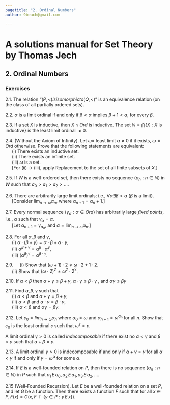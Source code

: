 ```yaml
---
pagetitle: "2. Ordinal Numbers"
author: 9beach@gmail.com

---
```


# A solutions manual for Set Theory by Thomas Jech
## 2. Ordinal Numbers
### Exercises

2.1. The relation “$(P,<) is isomorphic to (Q,<)$” is an equivalence relation
(on the class of all partially ordered sets).

2.2. $\alpha$ is a limit ordinal if and only if $\beta <\alpha$ implies
$\beta+1<\alpha$, for every $\beta$.

2.3. If a set $X$ is inductive, then $X \cap Ord$ is inductive. The set
$\mathbb{N} = \bigcap\{X : X \text{ is inductive}\}$ is the least limit ordinal
$\neq 0$.

2.4. (Without the Axiom of Infinity). Let $\omega =$ least limit $\alpha
\neq 0$ if it exists, $\omega = Ord$ otherwise. Prove that the following
statements are equivalent:\
&nbsp;$\quad$(i) There exists an inductive set.\
&nbsp;$\quad$(ii) There exists an infinite set.\
&nbsp;$\quad$(iii) $\omega$ is a set.\
&nbsp;$\quad$[For (ii) $\to$ (iii), apply Replacement to the set of all
finite subsets of $X$.]

2.5. If $W$ is a well-ordered set, then there exists no sequence
$\langle a_n : n \in \mathbb{N}\rangle$ in $W$ such that
$a_0 >a_1 >a_2 > \ldots.$

2.6. There are arbitrarily large limit ordinals; i.e., $\forall\alpha\exists
\beta > \alpha$ ($\beta$ is a limit).\
&nbsp;$\quad$[Consider $\lim_{n\to \omega}\alpha_n$, where $\alpha_{n+1} =
\alpha_n + 1$.]

2.7. Every normal sequence $\langle\gamma_\alpha : \alpha \in Ord\rangle$ has
arbitrarily large _fixed points_, i.e., $\alpha$ such that $\gamma_\alpha =
\alpha$.\
&nbsp;$\quad$[Let $\alpha_{n+1}=\gamma_{\alpha_n}$, and $\alpha=\lim_{n\to
\omega}\alpha_n$.]

2.8. For all $\alpha, \beta$ and $\gamma$,\
&nbsp;$\quad$(i) $\alpha\cdot(\beta+\gamma)= \alpha\cdot\beta+
\alpha\cdot\gamma$,\
&nbsp;$\quad$(ii) $\alpha^{\beta+\gamma}=\alpha^{\beta}\cdot\alpha^{\gamma}$,\
&nbsp;$\quad$(iii) $(\alpha^{\beta})^{\gamma} =\alpha^{\beta\cdot\gamma}$.

2.9.&nbsp;$\quad$(i) Show that $(\omega+1)\cdot 2\neq \omega\cdot 2+1\cdot 2$.\
&nbsp;$\quad$(ii) Show that $(\omega\cdot 2)^2 \neq \omega^2\cdot 2^2$.

2.10. If $\alpha <\beta$ then $\alpha +\gamma \le \beta +\gamma$, $\alpha
\cdot \gamma \le \beta \cdot \gamma$ , and $\alpha \gamma \le \beta \gamma$

2.11. Find $\alpha, \beta, \gamma$ such that\
&nbsp;$\quad$(i) $\alpha <\beta$ and $\alpha +\gamma =\beta +\gamma$,\
&nbsp;$\quad$(ii) $\alpha <\beta$ and $\alpha\cdot\gamma=\beta\cdot\gamma$,\
&nbsp;$\quad$(iii) $\alpha <\beta$ and $\alpha\gamma=\beta\gamma$.

2.12. Let $\varepsilon_0 = lim_{n\to \omega}\alpha_n$ where $\alpha_0 =
\omega$ and $\alpha_{n+1} = \omega^{\alpha_n}$ for all $n$. Show that
$\varepsilon_0$ is the least ordinal $\varepsilon$ such that
$\omega^{\varepsilon}=\varepsilon$.

A limit ordinal $\gamma > 0$ is called _indecomposable_ if there exist no
$\alpha < \gamma$ and $\beta < \gamma$ such that $\alpha + \beta = \gamma$.

2.13. A limit ordinal $\gamma > 0$ is indecomposable if and only if $\alpha
+\gamma = \gamma$ for all $\alpha < \gamma$ if and only if $\gamma
=\omega^{\alpha}$ for some $\alpha$.

2.14. If $E$ is a well-founded relation on $P$, then there is no sequence
$\langle a_n : n \in \mathbb{N} \rangle$ in $P$ such that $a_1\, E\, a_0,
\,a_2\,E\,a_1,\, a_3\, E\, a_2,\, \ldots$.

2.15 (Well-Founded Recursion). Let $E$ be a well-founded relation on a set
$P$, and let $G$ be a function. Then there exists a function $F$ such that
for all $x \in P, F(x)=G(x,F\upharpoonright\{y\in P:y\,E\,x\})$.
